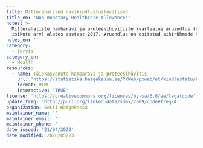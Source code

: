 ```yaml
---
title: Mitterahalised ravikindlustushüvitised
title_en: 'Non-monetary Healthcare Allowances'
notes: >-
  Mitterahaliste hambaravi ja proteesihüvitiste kvartaalne aruandlus (summa ja
  isikute arv) alates aastast 2017. Aruandlus on esitatud sihtrühmade täpsusega.
notes_en: ''
category: 
  - Tervis
category_en: 
  - Health
resources:
  - name: Täiskasvanute hambaravi ja proteesihüvitis
    url: 'https://statistika.haigekassa.ee/PXWeb/pxweb/et/kindlustatu/kindlustatu__Mitterahalised%20hüvitised/MRH10.px/?rxid=81520678-b3bd-4371-a1cc-edc30bb2a02d'
    format: HTML
    interactive: 'TRUE'
license: 'https://creativecommons.org/licenses/by-sa/3.0/ee/legalcode'
update_freq: 'http://purl.org/linked-data/sdmx/2009/code#freq-A'
organization: Eesti Haigekassa
maintainer_name: ''
maintainer_email: ''
maintainer_phone: ''
date_issued: '21/04/2020'
date_modified: 2020/05/23
---
```

